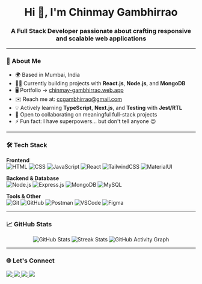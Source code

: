 <h1 align="center">Hi 👋, I'm Chinmay Gambhirrao</h1>
<h3 align="center">A Full Stack Developer passionate about crafting responsive and scalable web applications</h3>

---

### 🚀 About Me

- 🌍 Based in Mumbai, India  
- 🧑‍💻 Currently building projects with **React.js**, **Node.js**, and **MongoDB**  
- 🖥️ Portfolio → [chinmay-gambhirrao.web.app](http://chinmay-gambhirrao.web.app)  
- ✉️ Reach me at: [ccgambhirrao@gmail.com](mailto:ccgambhirrao@gmail.com)  
- 💡 Actively learning **TypeScript**, **Next.js**, and **Testing** with **Jest/RTL**  
- 🤝 Open to collaborating on meaningful full-stack projects  
- ⚡ Fun fact: I have superpowers... but don't tell anyone 😉

---

### 🛠️ Tech Stack

**Frontend**  
![HTML](https://img.shields.io/badge/HTML5-E34F26?style=flat&logo=html5&logoColor=white)
![CSS](https://img.shields.io/badge/CSS3-1572B6?style=flat&logo=css3&logoColor=white)
![JavaScript](https://img.shields.io/badge/JavaScript-F7DF1E?style=flat&logo=javascript&logoColor=black)
![React](https://img.shields.io/badge/React-20232A?style=flat&logo=react&logoColor=61DAFB)
![TailwindCSS](https://img.shields.io/badge/TailwindCSS-38B2AC?style=flat&logo=tailwind-css&logoColor=white)
![MaterialUI](https://img.shields.io/badge/Material--UI-0081CB?style=flat&logo=mui&logoColor=white)

**Backend & Database**  
![Node.js](https://img.shields.io/badge/Node.js-339933?style=flat&logo=nodedotjs&logoColor=white)
![Express.js](https://img.shields.io/badge/Express.js-000000?style=flat&logo=express&logoColor=white)
![MongoDB](https://img.shields.io/badge/MongoDB-4EA94B?style=flat&logo=mongodb&logoColor=white)
![MySQL](https://img.shields.io/badge/MySQL-4479A1?style=flat&logo=mysql&logoColor=white)

**Tools & Other**  
![Git](https://img.shields.io/badge/Git-F05032?style=flat&logo=git&logoColor=white)
![GitHub](https://img.shields.io/badge/GitHub-181717?style=flat&logo=github&logoColor=white)
![Postman](https://img.shields.io/badge/Postman-FF6C37?style=flat&logo=postman&logoColor=white)
![VSCode](https://img.shields.io/badge/VSCode-007ACC?style=flat&logo=visual-studio-code&logoColor=white)
![Figma](https://img.shields.io/badge/Figma-F24E1E?style=flat&logo=figma&logoColor=white)

---

### 📈 GitHub Stats

<p align="center">
  <img src="https://github-readme-stats.vercel.app/api?username=ChinmayGambhirrao&show_icons=true&theme=github_dark&hide_border=true" alt="GitHub Stats" />
  <img src="https://github-readme-streak-stats.herokuapp.com/?user=ChinmayGambhirrao&theme=github-dark&hide_border=true" alt="Streak Stats" />
  <img src="https://github-readme-activity-graph.vercel.app/graph?username=ChinmayGambhirrao&bg_color=0d1117&color=ffffff&line=5BC0BE&point=ffffff&hide_border=true" alt="GitHub Activity Graph" />
</p>

---

### 🌐 Let's Connect

<p align="left">
<a href="https://www.linkedin.com/in/chinmaygambhirrao/" target="_blank">
  <img src="https://img.shields.io/badge/LinkedIn-%230077B5.svg?style=flat&logo=linkedin&logoColor=white" />
</a>
<a href="https://github.com/ChinmayGambhirrao" target="_blank">
  <img src="https://img.shields.io/badge/GitHub-100000?style=flat&logo=github&logoColor=white" />
</a>
<a href="https://twitter.com/Gambhirrao13" target="_blank">
  <img src="https://img.shields.io/badge/Twitter-1DA1F2?style=flat&logo=twitter&logoColor=white" />
</a>
<a href="http://instagram.com/chinmaysgram/" target="_blank">
  <img src="https://img.shields.io/badge/Instagram-E4405F?style=flat&logo=instagram&logoColor=white" />
</a>
</p>
